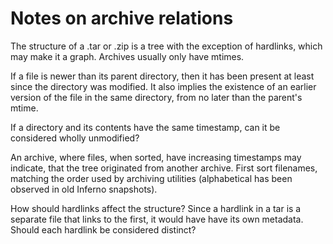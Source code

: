 # Notes on archive relations

The structure of a .tar or .zip is a tree with the exception of hardlinks, which
may make it a graph. Archives usually only have mtimes.

If a file is newer than its parent directory, then it has been present at least
since the directory was modified. It also implies the existence of an earlier
version of the file in the same directory, from no later than the parent's
mtime.

If a directory and its contents have the same timestamp, can it be considered
wholly unmodified?

An archive, where files, when sorted, have increasing timestamps may indicate,
that the tree originated from another archive. First sort filenames, matching
the order used by archiving utilities (alphabetical has been observed in old
Inferno snapshots).

How should hardlinks affect the structure? Since a hardlink in a tar is a
separate file that links to the first, it would have have its own metadata.
Should each hardlink be considered distinct?
